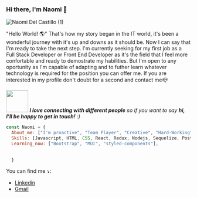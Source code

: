 ### Hi there, I'm Naomi 👋

![Naomi Del Castillo (1)](https://user-images.githubusercontent.com/89600868/149639582-e153ae7d-d131-4b0c-b649-f1663092333a.jpg)

 "Hello World! 🌎" 
  That's how my story began in the IT world, it's been a wonderful journey with it's up and downs as it should be.
  Now I can say that I'm ready to take the next step. I'm currently seeking for my first job as a Full Stack Developer or Front End Developer as it's the field that I feel 
  more confortable and ready to demostrate my habilities. But I'm open to any oportunity as I'm capable of adapting and to futher learn whatever technology is required for     the position you can offer me. If you are interested in my profile don't doubt for a second and contact me📪 
  
  <img src="https://media.giphy.com/media/LnQjpWaON8nhr21vNW/giphy.gif" width="60"> <em><b>I love connecting with different people</b> so if you want to say <b>hi, I'll be happy to get in touch!</b> :)</em>



```javascript
const Naomi = {
  About_me: ["I'm proactive", "Team Player", "Creative", "Hard-Working"], 
  Skills: [Javascript, HTML, CSS, React, Redux, Nodejs, Sequelize, PostgreSQL, Express],
  Learning_now: ["Bootstrap", "MUI", "styled-components"],
 
  
  }
```

You can find me ⤵️:
- [Linkedin](https://www.linkedin.com/in/naomi-del-castillo/) 
- [Gmail](mailto:naomiirisd@gmail.com)

<!--
**naomiris/naomiris** is a ✨ _special_ ✨ repository because its `README.md` (this file) appears on your GitHub profile.

Here are some ideas to get you started:

- 🔭 I’m currently working on ...
- 🌱 I’m currently learning ...
- 👯 I’m looking to collaborate on ...
- 🤔 I’m looking for help with ...
- 💬 Ask me about ...
- 📫 How to reach me: ...
- 😄 Pronouns: ...
- ⚡ Fun fact: ...
-->
